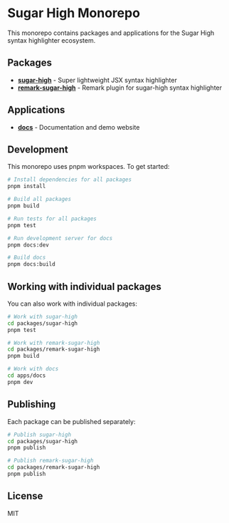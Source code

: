 # Sugar High Monorepo

This monorepo contains packages and applications for the Sugar High syntax highlighter ecosystem.

## Packages

- **[sugar-high](./packages/sugar-high)** - Super lightweight JSX syntax highlighter
- **[remark-sugar-high](./packages/remark-sugar-high)** - Remark plugin for sugar-high syntax highlighter

## Applications

- **[docs](./apps/docs)** - Documentation and demo website

## Development

This monorepo uses pnpm workspaces. To get started:

```bash
# Install dependencies for all packages
pnpm install

# Build all packages
pnpm build

# Run tests for all packages
pnpm test

# Run development server for docs
pnpm docs:dev

# Build docs
pnpm docs:build
```

## Working with individual packages

You can also work with individual packages:

```bash
# Work with sugar-high
cd packages/sugar-high
pnpm test

# Work with remark-sugar-high
cd packages/remark-sugar-high
pnpm build

# Work with docs
cd apps/docs
pnpm dev
```

## Publishing

Each package can be published separately:

```bash
# Publish sugar-high
cd packages/sugar-high
pnpm publish

# Publish remark-sugar-high
cd packages/remark-sugar-high
pnpm publish
```

## License

MIT

